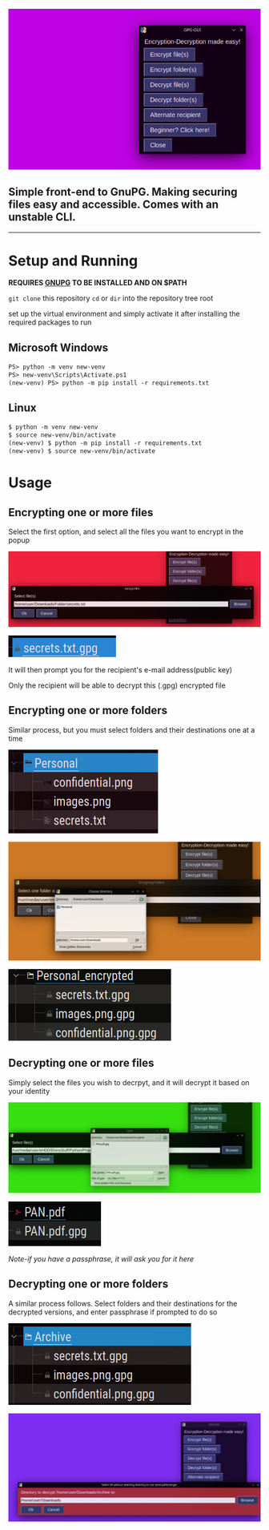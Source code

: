 ![](src/header.png)

## Simple front-end to GnuPG. Making securing files easy and accessible. Comes with an unstable CLI.

---

# Setup and Running

**REQUIRES [GNUPG](https://gnupg.org/) TO BE INSTALLED AND ON $PATH**

`git clone` this repository
`cd` or `dir` into the repository tree root

set up the virtual environment and simply activate it after installing the required packages to run

## Microsoft Windows

```
PS> python -m venv new-venv
PS> new-venv\Scripts\Activate.ps1
(new-venv) PS> python -m pip install -r requirements.txt

```

## Linux

```
$ python -m venv new-venv
$ source new-venv/bin/activate
(new-venv) $ python -m pip install -r requirements.txt
(new-venv) $ source new-venv/bin/activate
```

# Usage

## Encrypting one or more files

Select the first option, and select all the files you want to encrypt in the popup

![](src/encrypt_files.png)

![](src/encrypted_files.png)

It will then prompt you for the recipient's e-mail address(public key)

Only the recipient will be able to decrypt this (.gpg) encrypted file

## Encrypting one or more folders

Similar process, but you must select folders and their destinations one at a time

![](src/unencrypted_folder.png)

![](src/encrypt_folder.png)

![](src/encrypted_folder.png)

## Decrypting one or more files

Simply select the files you wish to decrpyt, and it will decrypt it based on your identity

![](src/decrypting_files.png)

![](src/decrypted_files.png)

_Note-if you have a passphrase, it will ask you for it here_

## Decrypting one or more folders

A similar process follows. Select folders and their destinations for the decrypted versions, and enter passphrase if prompted to do so

![](src/folder_before_decrypt.png)

![](src/folder_decrypt.png)
